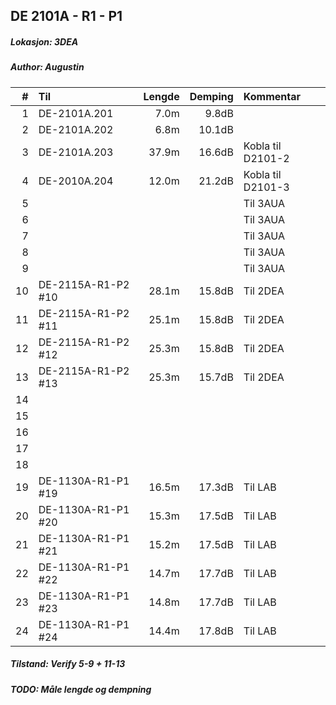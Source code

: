 ## DE 2101A - R1 - P1
##### Lokasjon: 3DEA
##### Author: Augustin

|  #  |        Til       |Lengde|Demping|     Kommentar   |
|----:|:-----------------|-----:|------:|:----------------|
|    1|DE-2101A.201      |  7.0m|  9.8dB|                 |
|    2|DE-2101A.202      |  6.8m| 10.1dB|                 |
|    3|DE-2101A.203      | 37.9m| 16.6dB|Kobla til D2101-2|
|    4|DE-2010A.204      | 12.0m| 21.2dB|Kobla til D2101-3|
|    5|                  |      |       |Til 3AUA         |
|    6|                  |      |       |Til 3AUA         |
|    7|                  |      |       |Til 3AUA         |
|    8|                  |      |       |Til 3AUA         |
|    9|                  |      |       |Til 3AUA         |
|   10|DE-2115A-R1-P2 #10| 28.1m| 15.8dB|Til 2DEA         | 
|   11|DE-2115A-R1-P2 #11| 25.1m| 15.8dB|Til 2DEA         |
|   12|DE-2115A-R1-P2 #12| 25.3m| 15.8dB|Til 2DEA         |
|   13|DE-2115A-R1-P2 #13| 25.3m| 15.7dB|Til 2DEA         |
|   14|                  |      |       |                 |
|   15|                  |      |       |                 |
|   16|                  |      |       |                 |
|   17|                  |      |       |                 | 
|   18|                  |      |       |                 |
|   19|DE-1130A-R1-P1 #19| 16.5m| 17.3dB|Til LAB          |
|   20|DE-1130A-R1-P1 #20| 15.3m| 17.5dB|Til LAB          |
|   21|DE-1130A-R1-P1 #21| 15.2m| 17.5dB|Til LAB          |
|   22|DE-1130A-R1-P1 #22| 14.7m| 17.7dB|Til LAB          |
|   23|DE-1130A-R1-P1 #23| 14.8m| 17.7dB|Til LAB          |
|   24|DE-1130A-R1-P1 #24| 14.4m| 17.8dB|Til LAB          |

##### Tilstand: Verify 5-9 + 11-13
##### TODO: Måle lengde og dempning
